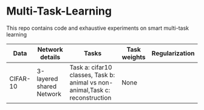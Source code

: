 # Multi-Task-Learning
This repo contains code and exhaustive experiments on smart multi-task learning


Data | Network details| Tasks | Task weights | Regularization
---- | -------------- | ----- | ------------ | --------------
CIFAR-10 | 3-layered shared Network | Task a: cifar10 classes, Task b: animal vs non-animal,Task c: reconstruction | None
    
           
